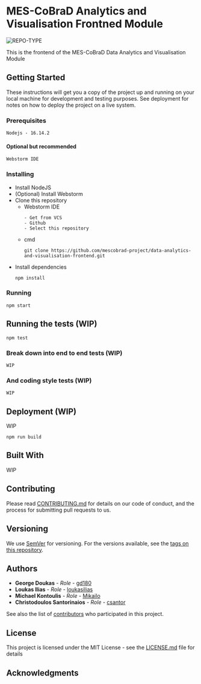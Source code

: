# MES-CoBraD Analytics and Visualisation Frontned Module

![REPO-TYPE](https://img.shields.io/badge/repo--type-frontend-green?style=for-the-badge&logo=github)

This is the frontend of the MES-CoBraD Data Analytics and Visualisation Module

## Getting  Started

These instructions will get you a copy of the project up and running on your local machine for development and testing purposes. See deployment for notes on how to deploy the project on a live system.

### Prerequisites
```
Nodejs - 16.14.2
```
#### Optional but recommended
```
Webstorm IDE
```
### Installing

- Install NodeJS
- (Optional) Install Webstorm
- Clone this repository
  - Webstorm IDE 
    ```
    - Get from VCS
    - Github
    - Select this repository
    ```
  - cmd
    ```
    git clone https://github.com/mescobrad-project/data-analytics-and-visualisation-frontend.git
    ```
- Install dependencies
    ```
    npm install 
    ```

### Running 
```
npm start
```

## Running the tests (WIP)
```
npm test
```
### Break down into end to end tests (WIP)
```
WIP
```

### And coding style tests (WIP)
```
WIP
```

## Deployment (WIP)
WIP
```
npm run build
```

## Built With
WIP 

[//]: # ()
[//]: # (* [SpringBoot]&#40;http://springboot.io&#41; - The Java framework used)

[//]: # (* [Maven]&#40;https://maven.apache.org/&#41; - Dependency Management)

## Contributing

Please read [CONTRIBUTING.md](CONTRIBUTING.md) for details on our code of conduct, and the process for submitting pull requests to us.

## Versioning

We use [SemVer](http://semver.org/) for versioning. For the versions available, see the [tags on this repository](tags). 

## Authors

* **George Doukas** - *Role* - [gd180](https://github.com/gd180)
* **Loukas Ilias** - *Role* - [loukasilias](https://github.com/loukasilias)
* **Michael Kontoulis** - *Role* - [Mikailo](https://github.com/Mikailo)
* **Christodoulos Santorinaios** - *Role* - [csantor](https://github.com/csantor)

See also the list of [contributors](contributors) who participated in this project.

## License

This project is licensed under the MIT License - see the [LICENSE.md](LICENSE.md) file for details

## Acknowledgments
